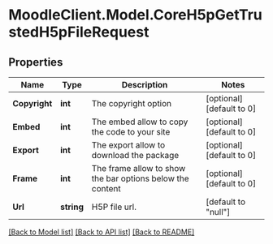 # MoodleClient.Model.CoreH5pGetTrustedH5pFileRequest

## Properties

Name | Type | Description | Notes
------------ | ------------- | ------------- | -------------
**Copyright** | **int** | The copyright option | [optional] [default to 0]
**Embed** | **int** | The embed allow to copy the code to your site | [optional] [default to 0]
**Export** | **int** | The export allow to download the package | [optional] [default to 0]
**Frame** | **int** | The frame allow to show the bar options below the content | [optional] [default to 0]
**Url** | **string** | H5P file url. | [default to "null"]

[[Back to Model list]](../README.md#documentation-for-models) [[Back to API list]](../README.md#documentation-for-api-endpoints) [[Back to README]](../README.md)

